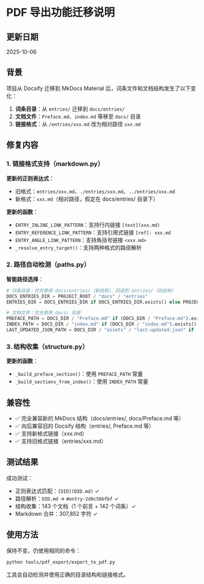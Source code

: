# PDF 导出功能迁移说明

## 更新日期

2025-10-06

## 背景

项目从 Docsify 迁移到 MkDocs Material 后，词条文件和文档结构发生了以下变化：

1. **词条目录**：从 `entries/` 迁移到 `docs/entries/`
2. **文档文件**：`Preface.md`、`index.md` 等移至 `docs/` 目录
3. **链接格式**：从 `/entries/xxx.md` 改为相对路径 `xxx.md`

## 修复内容

### 1. 链接格式支持（markdown.py）

**更新的正则表达式**：
- 旧格式：`entries/xxx.md`、`./entries/xxx.md`、`../entries/xxx.md`
- 新格式：`xxx.md`（相对路径，假定在 docs/entries/ 目录下）

**更新的函数**：
- `ENTRY_INLINE_LINK_PATTERN`：支持行内链接 `[text](xxx.md)`
- `ENTRY_REFERENCE_LINK_PATTERN`：支持引用式链接 `[ref]: xxx.md`
- `ENTRY_ANGLE_LINK_PATTERN`：支持角括号链接 `<xxx.md>`
- `_resolve_entry_target()`：支持两种格式的路径解析

### 2. 路径自动检测（paths.py）

**智能路径选择**：
```python
# 词条目录：优先使用 docs/entries/（新结构），回退到 entries/（旧结构）
DOCS_ENTRIES_DIR = PROJECT_ROOT / "docs" / "entries"
ENTRIES_DIR = DOCS_ENTRIES_DIR if DOCS_ENTRIES_DIR.exists() else PROJECT_ROOT / "entries"

# 文档文件：优先使用 docs/ 目录
PREFACE_PATH = DOCS_DIR / "Preface.md" if (DOCS_DIR / "Preface.md").exists() else PROJECT_ROOT / "Preface.md"
INDEX_PATH = DOCS_DIR / "index.md" if (DOCS_DIR / "index.md").exists() else PROJECT_ROOT / "index.md"
LAST_UPDATED_JSON_PATH = DOCS_DIR / "assets" / "last-updated.json" if ...
```

### 3. 结构收集（structure.py）

**更新的函数**：
- `_build_preface_section()`：使用 `PREFACE_PATH` 常量
- `_build_sections_from_index()`：使用 `INDEX_PATH` 常量

## 兼容性

- ✅ 完全兼容新的 MkDocs 结构（docs/entries/, docs/Preface.md 等）
- ✅ 向后兼容旧的 Docsify 结构（entries/, Preface.md 等）
- ✅ 支持新格式链接（xxx.md）
- ✅ 支持旧格式链接（entries/xxx.md）

## 测试结果

成功测试：
- 正则表达式匹配：`[DID](DID.md)` ✓
- 路径解析：`DID.md` → `#entry-2d0c56bfbf` ✓
- 结构收集：143 个文档（1 个前言 + 142 个词条）✓
- Markdown 合并：307,852 字符 ✓

## 使用方法

保持不变，仍使用相同的命令：

```bash
python tools/pdf_export/export_to_pdf.py
```

工具会自动检测并使用正确的目录结构和链接格式。
